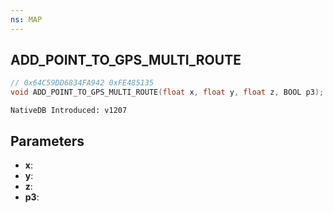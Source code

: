 ```yaml
---
ns: MAP
---
```

## ADD_POINT_TO_GPS_MULTI_ROUTE

```c
// 0x64C59DD6834FA942 0xFE485135
void ADD_POINT_TO_GPS_MULTI_ROUTE(float x, float y, float z, BOOL p3);
```

```
NativeDB Introduced: v1207
```

## Parameters
* **x**:
* **y**:
* **z**:
* **p3**:
